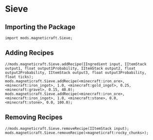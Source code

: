 # Sieve

## Importing the Package
```zenscript
import mods.magneticraft.Sieve;
```

## Adding Recipes
```zenscript
//mods.magneticraft.Sieve.addRecipe(IIngredient input, IItemStack output1, float output1Probability, IItemStack output2, float output2Probability, IItemStack output3, float output3Probability, float ticks);
mods.magneticraft.Sieve.addRecipe(<minecraft:iron_ore>, <minecraft:iron_ingot>, 1.0, <minecraft:gold_ingot>, 0.25, <minecraft:gravel>, 0.15, 40.0);
mods.magneticraft.Sieve.addRecipe(<minecraft:iron_ore>, <minecraft:iron_ingot>, 1.0, <minecraft:stone>, 0.0, <minecraft:stone>, 0.0, 100.0);
```

## Removing Recipes
```zenscript
//mods.magneticraft.Sieve.removeRecipe(IItemStack input);
mods.magneticraft.Sieve.removeRecipe(<magneticraft:rocky_chunks>);
```
